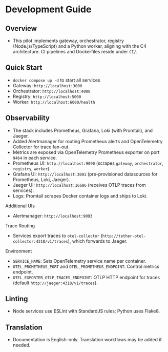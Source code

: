 # Development Guide

## Overview
- This pilot implements gateway, orchestrator, registry (Node.js/TypeScript) and a Python worker, aligning with the C4 architecture. CI pipelines and Dockerfiles reside under `CI/`.

## Quick Start
- `docker compose up -d` to start all services
- Gateway: `http://localhost:3000`
- Orchestrator: `http://localhost:4000`
- Registry: `http://localhost:5000`
- Worker: `http://localhost:6000/health`

## Observability
- The stack includes Prometheus, Grafana, Loki (with Promtail), and Jaeger.
- Added Alertmanager for routing Prometheus alerts and OpenTelemetry Collector for trace fan-out.
- Metrics are exposed via OpenTelemetry Prometheus exporter on port `9464` in each service.
- Prometheus UI: `http://localhost:9090` (scrapes `gateway`, `orchestrator`, `registry`, `worker`).
- Grafana UI: `http://localhost:3001` (pre-provisioned datasources for Prometheus, Loki, Jaeger).
- Jaeger UI: `http://localhost:16686` (receives OTLP traces from services).
- Logs: Promtail scrapes Docker container logs and ships to Loki.

Additional UIs
- Alertmanager: `http://localhost:9093`

Trace Routing
- Services export traces to `otel-collector` (`http://tether-otel-collector:4318/v1/traces`), which forwards to Jaeger.

Environment
- `SERVICE_NAME`: Sets OpenTelemetry service name per container.
- `OTEL_PROMETHEUS_PORT` and `OTEL_PROMETHEUS_ENDPOINT`: Control metrics endpoint.
- `OTEL_EXPORTER_OTLP_TRACES_ENDPOINT`: OTLP HTTP endpoint for traces (default `http://jaeger:4318/v1/traces`).

## Linting
- Node services use ESLint with StandardJS rules; Python uses Flake8.

<!-- Firebase references removed -->

## Translation
- Documentation is English-only. Translation workflows may be added if needed.